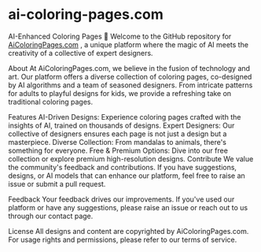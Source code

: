 # ai-coloring-pages.com
AI-Enhanced Coloring Pages 🎨
Welcome to the GitHub repository for [AiColoringPages.com](https://ai-coloring-pages.com/)
, a unique platform where the magic of AI meets the creativity of a collective of expert designers.

About
At AiColoringPages.com, we believe in the fusion of technology and art. Our platform offers a diverse collection of coloring pages, co-designed by AI algorithms and a team of seasoned designers. From intricate patterns for adults to playful designs for kids, we provide a refreshing take on traditional coloring pages.

Features
AI-Driven Designs: Experience coloring pages crafted with the insights of AI, trained on thousands of designs.
Expert Designers: Our collective of designers ensures each page is not just a design but a masterpiece.
Diverse Collection: From mandalas to animals, there's something for everyone.
Free & Premium Options: Dive into our free collection or explore premium high-resolution designs.
Contribute
We value the community's feedback and contributions. If you have suggestions, designs, or AI models that can enhance our platform, feel free to raise an issue or submit a pull request.

Feedback
Your feedback drives our improvements. If you've used our platform or have any suggestions, please raise an issue or reach out to us through our contact page.

License
All designs and content are copyrighted by AiColoringPages.com. For usage rights and permissions, please refer to our terms of service.


